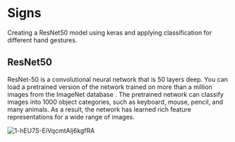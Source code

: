# Signs

Creating a ResNet50 model using keras and applying classification for different hand gestures.

## ResNet50

ResNet-50 is a convolutional neural network that is 50 layers deep. You can load a pretrained version of the network trained on more than a million images from the ImageNet database . The pretrained network can classify images into 1000 object categories, such as keyboard, mouse, pencil, and many animals. As a result, the network has learned rich feature representations for a wide range of images.

![1-hEU7S-EiVqcmtAlj6kgfRA](https://user-images.githubusercontent.com/42802893/89804453-d1634800-db51-11ea-8a48-a4239c7a28d1.png)
